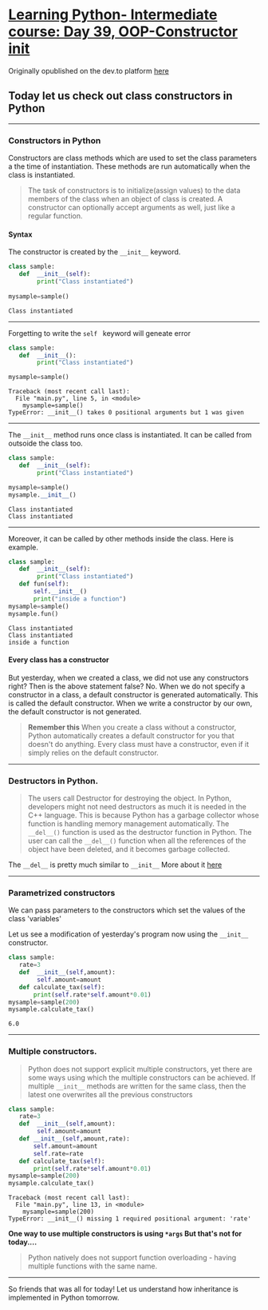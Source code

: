 # [Learning Python- Intermediate course: Day 39, OOP-Constructor __init__](https://dev.to/aatmaj/learning-python-intermediate-course-day-38-oop-constructor-init-2lhj)

Originally opublished on the dev.to platform [here](https://dev.to/aatmaj/learning-python-intermediate-course-day-38-oop-constructor-init-2lhj)

Today let us check out class constructors in Python
---
____
### Constructors in Python
Constructors are class methods which are used to set the class parameters a the time of instantiation. These methods are run automatically when the class is instantiated. 
> The task of constructors is to initialize(assign values) to the data members of the class when an object of class is created. A constructor can optionally accept arguments as well, just like a regular function.

#### Syntax
The constructor is created by the `__init__` keyword.

```python
class sample:
   def  __init__(self):
        print("Class instantiated")
        
mysample=sample()
```
```
Class instantiated
```
___
Forgetting to write the `self ` keyword will geneate error
```python
class sample:
   def  __init__():
        print("Class instantiated")

mysample=sample()

```
```
Traceback (most recent call last):
  File "main.py", line 5, in <module>
    mysample=sample()
TypeError: __init__() takes 0 positional arguments but 1 was given

```
___
The `__init__` method runs once class is instantiated. 
It can be called from outsoide the class too.
```python
class sample:
   def  __init__(self):
        print("Class instantiated")

mysample=sample()
mysample.__init__()
```
```
Class instantiated
Class instantiated
```
___
Moreover, it can be called by other methods inside the class.
Here is example.

```python
class sample:
   def  __init__(self):
        print("Class instantiated")
   def fun(self):
       self.__init__()
       print("inside a function")
mysample=sample()
mysample.fun()
```
```
Class instantiated
Class instantiated
inside a function

```



#### Every class has a constructor
But yesterday, when we created a class, we did not use any constructors right? Then is the above statement false?
No. When we do not specify a constructor in a class, a default constructor is generated automatically. This is called the default constructor. When we write a constructor by our own, the default constructor is not generated.

> **Remember this** When you create a class without a constructor, Python automatically creates a default constructor for you that doesn't do anything. Every class must have a constructor, even if it simply relies on the default constructor.


___
### Destructors in Python.
> The users call Destructor for destroying the object. In Python, developers might not need destructors as much it is needed in the C++ language. This is because Python has a garbage collector whose function is handling memory management automatically. The `__del__()` function is used as the destructor function in Python. The user can call the `__del__()` function when all the references of the object have been deleted, and it becomes garbage collected.

The `__del__` is pretty much similar to `__init__` More about it [here](https://www.studytonight.com/python/destructors-in-python)

___
### Parametrized constructors
We can pass parameters to the constructors which set the values of the class 'variables'

Let us see a modification of yesterday's program now using the `__init__` constructor.

```python
class sample:
   rate=3
   def  __init__(self,amount):
        self.amount=amount
   def calculate_tax(self):
       print(self.rate*self.amount*0.01)
mysample=sample(200)
mysample.calculate_tax()
```
```
6.0
```
___
### Multiple constructors.

> Python does not support explicit multiple constructors, yet there are some ways using which the multiple constructors can be achieved. If multiple `__init__` methods are written for the same class, then the latest one overwrites all the previous constructors

```python
class sample:
   rate=3
   def  __init__(self,amount):
        self.amount=amount
   def __init__(self,amount,rate):
       self.amount=amount
       self.rate=rate
   def calculate_tax(self):
       print(self.rate*self.amount*0.01)
mysample=sample(200)
mysample.calculate_tax()
```
```
Traceback (most recent call last):
  File "main.py", line 13, in <module>
    mysample=sample(200)
TypeError: __init__() missing 1 required positional argument: 'rate'

```

**One way to use multiple constructors is using `*args` But that's not for today....**


> Python natively does not support function overloading - having multiple functions with the same name.

____
So friends that was all for today! Let us understand how inheritance is implemented in Python tomorrow.
